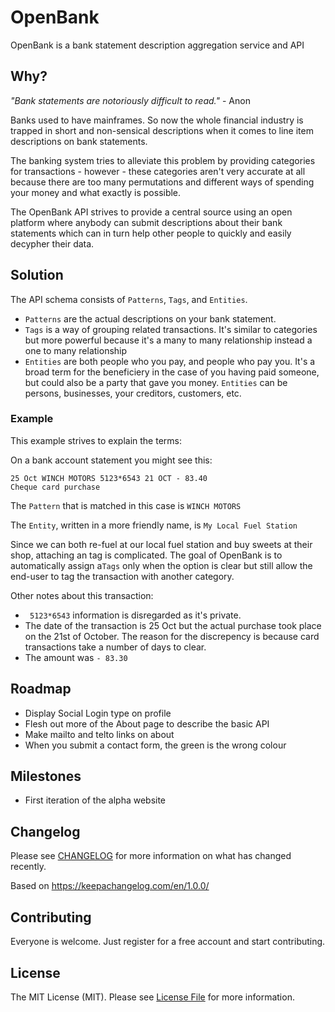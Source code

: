 # OpenBank

OpenBank is a bank statement description aggregation service and API

## Why?

_"Bank statements are notoriously difficult to read."_ - Anon

Banks used to have mainframes. So now the whole financial industry is trapped in short and non-sensical descriptions when it comes to line item descriptions on bank statements.

The banking system tries to alleviate this problem by providing categories for transactions - however - these categories aren't very accurate at all because there are too many permutations and different ways of spending your money and what exactly is possible.

The OpenBank API strives to provide a central source using an open platform where anybody can submit descriptions about their bank statements which can in turn help other people to quickly and easily decypher their data.

## Solution

The API schema consists of `Patterns`, `Tags`, and `Entities`.

- `Patterns` are the actual descriptions on your bank statement.
- `Tags` is a way of grouping related transactions. It's similar to categories but more powerful because it's a many to many relationship instead a one to many relationship
- `Entities` are both people who you pay, and people who pay you. It's a broad term for the beneficiery in the case of you having paid someone, but could also be a party that gave you money. `Entities` can be persons, businesses, your creditors, customers, etc.

### Example

This example strives to explain the terms:

On a bank account statement you might see this:

```
25 Oct WINCH MOTORS 5123*6543 21 OCT - 83.40
Cheque card purchase
```

The `Pattern` that is matched in this case is `WINCH MOTORS`

The `Entity`, written in a more friendly name, is `My Local Fuel Station`

Since we can both re-fuel at our local fuel station and buy sweets at their shop, attaching an tag is complicated. The goal of OpenBank is to automatically assign a`Tags` only when the option is clear but still allow the end-user to tag the transaction with another category.

Other notes about this transaction:

- ` 5123*6543` information is disregarded as it's private.
- The date of the transaction is 25 Oct but the actual purchase took place on the 21st of October. The reason for the discrepency is because card transactions take a number of days to clear.
- The amount was `- 83.30`

## Roadmap

- Display Social Login type on profile
- Flesh out more of the About page to describe the basic API
- Make mailto and telto links on about
- When you submit a contact form, the green is the wrong colour

## Milestones

- First iteration of the alpha website

## Changelog

Please see [CHANGELOG](CHANGELOG.md) for more information on what has changed recently.

Based on https://keepachangelog.com/en/1.0.0/

## Contributing

Everyone is welcome. Just register for a free account and start contributing.

## License

The MIT License (MIT). Please see [License File](LICENSE.md) for more information.